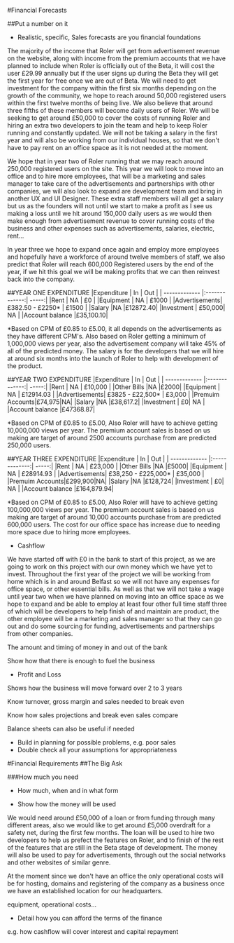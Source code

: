#Financial Forecasts

##Put a number on it 

-	Realistic, specific, Sales forecasts are you financial foundations

The majority of the income that Roler will get from advertisement revenue on the website, along with income from the premium accounts that we have planned to include when Roler is officially out of the Beta, it will cost the user £29.99 annually but if the user signs up during the Beta they will get the first year for free once we are out of Beta. We will need to get investment for the company within the first six months depending on the growth of the community, we hope to reach around 50,000 registered users within the first twelve months of being live. We also believe that around three fifths of these members will become daily users of Roler. We will be seeking to get around £50,000 to cover the costs of running Roler and hiring an extra two developers to join the team and help to keep Roler running and constantly updated. We will not be taking a salary in the first year and will also be working from our individual houses, so that we don't have to pay rent on an office space as it is not needed at the moment.

We hope that in year two of Roler running that we may reach around 250,000 registered users on the site. This year we will look to move into an office and to hire more employees, that will be a marketing and sales manager to take care of the advertisements and partnerships with other companies, we will also look to expand are development team and bring in another UX and UI Designer. These extra staff members will all get a salary but us as the founders will not until we start to make a profit as I see us making a loss until we hit around 150,000 daily users as we would then make enough from advertisement revenue to cover running costs of the business and other expenses such as advertisements, salaries, electric, rent... 

In year three we hope to expand once again and employ more employees and hopefully have a workforce of around twelve members of staff, we also predict that Roler will reach 600,000 Registered users by the end of the year, if we hit this goal we will be making profits that we can then reinvest back into the company.

##YEAR ONE EXPENDITURE
|Expenditure       | In           | Out  |
| ------------- |:-------------:| -----:|
|Rent     | NA | £0 |
|Equipment    | NA      |   £1000 |
|Advertisements| £382.50 - £2250*    |  £1500 |
|Salary	|NA |£12872.40|
|Investment | £50,000| NA |
|Account balance |£35,100.10|

*Based on CPM of £0.85 to £5.00, it all depends on the advertisements as they have different CPM's. Also based on Roler getting a minimum of 1,000,000 views per year, also the advertisement company will take 45% of all of the predicted money. The salary is for the developers that we will hire at around six months into the launch of Roler to help with development of the product.

##YEAR TWO EXPENDITURE
|Expenditure       | In           | Out  |
| ------------- |:-------------:| -----:|
|Rent     | NA | £10,000 |
|Other Bills |NA |£2000|
|Equipment    | NA      |   £12914.03 |
|Advertisements| £3825 - £22,500*    |  £3,000 |
|Premuim Accounts|£74,975|NA|
|Salary	|NA |£38,617.2|
|Investment | £0| NA |
|Account balance |£47368.87|

*Based on CPM of £0.85 to £5.00, Also Roler will have to achieve getting 10,000,000 views per year. The premium account sales is based on us making are target of around 2500 accounts purchase from are predicted 250,000 users.

##YEAR THREE EXPENDITURE
|Expenditure       | In           | Out  |
| ------------- |:-------------:| -----:|
|Rent     | NA | £23,000 |
|Other Bills |NA |£5000|
|Equipment    | NA      |   £28914.93 |
|Advertisements| £38,250 - £225,000*    |  £35,000 |
|Premuim Accounts|£299,900|NA|
|Salary	|NA |£128,724|
|Investment | £0| NA |
|Account balance |£164,879.94|

*Based on CPM of £0.85 to £5.00, Also Roler will have to achieve getting 100,000,000 views per year. The premium account sales is based on us making are target of around 10,000 accounts purchase from are predicted 600,000 users. The cost for our office space has increase due to needing more space due to hiring more employees.

-	Cashflow 


We have started off with £0 in the bank to start of this project, as we are going to work on this project with our own money which we have yet to invest. Throughout the first year of the project we will be working from home which is in and around Belfast so we will not have any expenses for office space, or other essential bills. As well as that we will not take a wage until year two when we have planned on moving into an office space as we hope to expand and be able to employ at least four other full time staff three of which will be developers to help finish of and maintain are product, the other employee will be a marketing and sales manager so that they can go out and do some sourcing for funding, advertisements and partnerships from other companies.

The amount and timing of money in and out of the bank

Show how that there is enough to fuel the business

-	Profit and Loss

Shows how the business will move forward over 2 to 3 years

Know turnover, gross margin and sales needed to break even

Know how sales projections and break even sales compare

Balance sheets can also be useful if needed

-	Build in planning for possible problems, e.g. poor sales
-	Double check all your assumptions for appropriateness


#Financial Requirements
##The Big Ask

###How much you need

-	How much, when and in what form

-	Show how the money will be used

We would need around £50,000 of a loan or from funding through many different areas, also we would like to get around £5,000 overdraft for a safety net, during the first few months. The loan will be used to hire two developers to help us prefect the features on Roler, and to finish of the rest of the features that are still in the Beta stage of development. The money will also be used to pay for advertisements, through out the social networks and other websites of similar genre.

At the moment since we don't have an office the only operational costs will be for hosting, domains and registering of the company as a business once we have an established location for our headquarters.


equipment, operational costs...

-	Detail how you can afford the terms of the finance

e.g. how cashflow will cover interest and capital repayment

